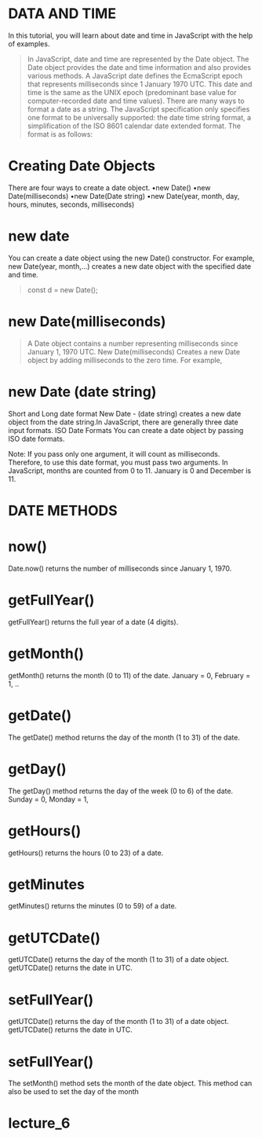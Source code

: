 # DATA AND TIME
 In this tutorial, you will learn about date and
time in JavaScript with the help of examples.
>In JavaScript, date and time are represented by the Date object. The Date object
provides the date and time information and also provides various methods.
A JavaScript date defines the EcmaScript epoch that represents milliseconds
since 1 January 1970 UTC. This date and time is the same as the UNIX epoch
(predominant base value for computer-recorded date and time values).
There are many ways to format a date as a string. The JavaScript specification only specifies one format to be universally supported: the date time string format, a simplification of the ISO 8601 calendar date extended format. The format is as follows:

# Creating Date Objects
There are four ways to create a date object.
•new Date()
•new Date(milliseconds)
•new Date(Date string)
•new Date(year, month, day, hours, minutes, seconds,
milliseconds)
# new date
You can create a date object using the new Date() constructor. For example,
new Date(year, month,...) creates a new date object with the specified date
and time.
>const d = new Date();

# new Date(milliseconds)
>A Date object contains a number representing milliseconds
since January 1, 1970 UTC. New Date(milliseconds) Creates a
new Date object by adding milliseconds to the zero time. For
example,

# new Date (date string)
>
Short and Long date format
New Date - (date string) creates a new date object from the date string.In JavaScript, there
are generally three date input formats. ISO Date Formats You can create a date object by
passing ISO date formats.

Note: If you pass only one argument, it  will count as milliseconds.
Therefore, to use this date format, you must pass two arguments. In
JavaScript, months are counted from 0 to 11. January is 0 and
December is 11.

# DATE METHODS
 # now()
Date.now() returns the number of milliseconds since January 1, 1970.
# getFullYear()
getFullYear() returns the full year of a date (4 digits).

# getMonth()
getMonth() returns the month (0 to 11) of the date. January = 0, February = 1, ..
# getDate()
The getDate() method returns the day of the month (1 to 31) of the date.
# getDay()
The getDay() method returns the day of the week (0 to 6) of the date. Sunday = 0, Monday = 1, 
# getHours()
getHours() returns the hours (0 to 23) of a date.

# getMinutes
getMinutes() returns the minutes (0 to 59) of a date.
# getUTCDate()

getUTCDate() returns the day of the month (1 to 31) of a date object.
getUTCDate() returns the date in UTC.
# setFullYear()
getUTCDate() returns the day of the month (1 to 31) of a date object.
getUTCDate() returns the date in UTC.

# setFullYear()
The setMonth() method sets the month of the date object.
This method can also be used to set the day of the month

# lecture_6
